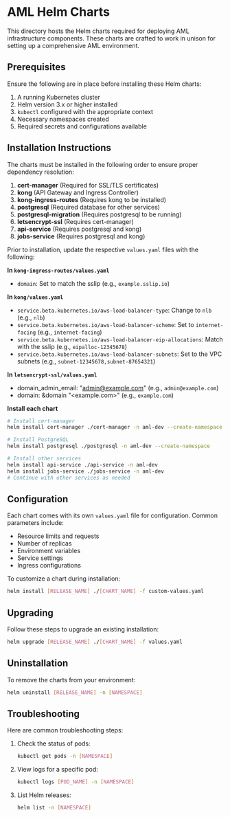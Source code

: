 # AML Helm Charts

This directory hosts the Helm charts required for deploying AML infrastructure components. These charts are crafted to work in unison for setting up a comprehensive AML environment.

## Prerequisites

Ensure the following are in place before installing these Helm charts:

1. A running Kubernetes cluster
2. Helm version 3.x or higher installed
3. `kubectl` configured with the appropriate context
4. Necessary namespaces created
5. Required secrets and configurations available

## Installation Instructions

The charts must be installed in the following order to ensure proper dependency resolution:

1. **cert-manager** (Required for SSL/TLS certificates)
2. **kong** (API Gateway and Ingress Controller)
3. **kong-ingress-routes** (Requires kong to be installed)
4. **postgresql** (Required database for other services)
5. **postgresql-migration** (Requires postgresql to be running)
6. **letsencrypt-ssl** (Requires cert-manager)
7. **api-service** (Requires postgresql and kong)
8. **jobs-service** (Requires postgresql and kong)

Prior to installation, update the respective `values.yaml` files with the following:

**In `kong-ingress-routes/values.yaml`**

- `domain`: Set to match the sslip (e.g., `example.sslip.io`)

**In `kong/values.yaml`**
- `service.beta.kubernetes.io/aws-load-balancer-type`: Change to `nlb` (e.g., `nlb`)
- `service.beta.kubernetes.io/aws-load-balancer-scheme`: Set to `internet-facing` (e.g., `internet-facing`)
- `service.beta.kubernetes.io/aws-load-balancer-eip-allocations`: Match with the sslip (e.g., `eipalloc-12345678`)
- `service.beta.kubernetes.io/aws-load-balancer-subnets`: Set to the VPC subnets (e.g., `subnet-12345678,subnet-87654321`)

**In `letsencrypt-ssl/values.yaml`**
- domain_admin_email: "<admin@example.com>" (e.g., `admin@example.com`)
- domain: &domain "<example.com>" (e.g., `example.com`)

**Install each chart**
   ```bash
   # Install cert-manager
   helm install cert-manager ./cert-manager -n aml-dev --create-namespace

   # Install PostgreSQL
   helm install postgresql ./postgresql -n aml-dev --create-namespace

   # Install other services
   helm install api-service ./api-service -n aml-dev
   helm install jobs-service ./jobs-service -n aml-dev
   # Continue with other services as needed
   ```

## Configuration

Each chart comes with its own `values.yaml` file for configuration. Common parameters include:

- Resource limits and requests
- Number of replicas
- Environment variables
- Service settings
- Ingress configurations

To customize a chart during installation:

```bash
helm install [RELEASE_NAME] ./[CHART_NAME] -f custom-values.yaml
```

## Upgrading

Follow these steps to upgrade an existing installation:

```bash
helm upgrade [RELEASE_NAME] ./[CHART_NAME] -f values.yaml
```

## Uninstallation

To remove the charts from your environment:

```bash
helm uninstall [RELEASE_NAME] -n [NAMESPACE]
```

## Troubleshooting

Here are common troubleshooting steps:

1. Check the status of pods:
   ```bash
   kubectl get pods -n [NAMESPACE]
   ```

2. View logs for a specific pod:
   ```bash
   kubectl logs [POD_NAME] -n [NAMESPACE]
   ```

3. List Helm releases:
   ```bash
   helm list -n [NAMESPACE]
   ```
